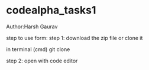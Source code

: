 # codealpha_tasks1


Author:Harsh Gaurav


step to use form:
step 1: download the zip file or clone it 

in terminal (cmd)
git clone <clone copy of site>

step 2: open with code editor

